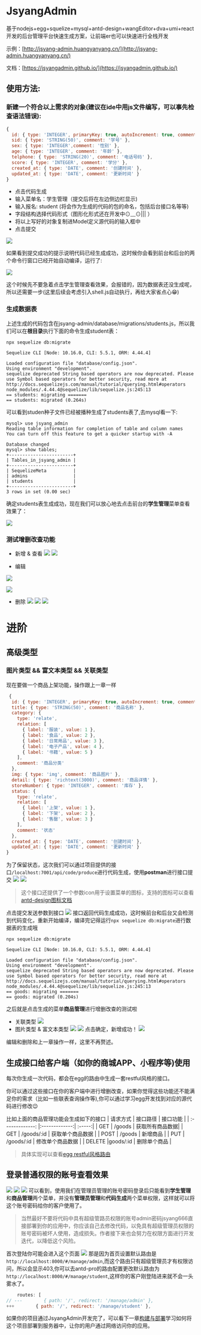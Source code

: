 # JsyangAdmin
基于nodejs+egg+squelize+mysql+antd-design+wangEditor+dva+umi+react开发的后台管理平台快速生成方案，让前端er也可以快速进行全栈开发 

示例：[http://jsyang-admin.huangyanyang.cn/](http://jsyang-admin.huangyanyang.cn/)

文档：[https://jsyangadmin.github.io/](https://jsyangadmin.github.io/)

## 使用方法:
### 新建一个符合以上需求的对象(建议在ide中用js文件编写，可以事先检查语法错误):
```js
{
  id: { type: 'INTEGER', primaryKey: true, autoIncrement: true, comment: '学生ID' },
  sid: { type: 'STRING(50)', comment: '学号' },
  sex: { type: 'INTEGER',comment: '性别' },
  age: { type: 'INTEGER', comment: '年龄' },
  telphone: { type: 'STRING(20)', comment: '电话号码' },
  score: { type: 'INTEGER', comment: '学分' },
  created_at: { type: 'DATE', comment: '创建时间' },
  updated_at: { type: 'DATE', comment: '更新时间' }
}
```
- 点击代码生成
- 输入菜单名：学生管理（提交后将在左边侧边栏显示)
- 输入报名: student (将会作为生成的代码的包的命名，包括后台接口名等等)
- 字段结构选择代码形式（图形化形式还在开发中⊙﹏⊙||| ）
- 将以上写好的对象复制进Model定义源代码的输入框中
- 点击提交

<a data-fancybox title="" href="https://gitee.com/hyy930256283/imgbed/raw/master/blog/add-structure.png">![](https://gitee.com/hyy930256283/imgbed/raw/master/blog/add-structure.png)</a>

如果看到提交成功的提示说明代码已经生成成功，这时候你会看到前台和后台的两个命令行窗口已经开始自动编译，运行了:

<a data-fancybox title="" href="https://gitee.com/hyy930256283/imgbed/raw/master/blog/student-success.png">![](https://gitee.com/hyy930256283/imgbed/raw/master/blog/student-success.png)</a>


这个时候先不要急着点击学生管理查看效果，会报错的，因为数据表还没生成呢，所以还需要一步(这里后续会考虑引入shell.js自动执行，再给大家省点心😁)

### 生成数据表
上述生成的代码包含在jsyang-admin/database/migrations/students.js，所以我们可以在**根目录**执行下面的命令生成student表：
```shell
npx sequelize db:migrate

Sequelize CLI [Node: 10.16.0, CLI: 5.5.1, ORM: 4.44.4]

Loaded configuration file "database/config.json".
Using environment "development".
sequelize deprecated String based operators are now deprecated. Please use Symbol based operators for better security, read more at http://docs.sequelizejs.com/manual/tutorial/querying.html#operators node_modules/.4.44.4@sequelize/lib/sequelize.js:245:13
== students: migrating =======
== students: migrated (0.264s)
```

可以看到studen种子文件已经被播种生成了students表了,去mysql看一下:
```shell
mysql> use jsyang_admin
Reading table information for completion of table and column names
You can turn off this feature to get a quicker startup with -A

Database changed
mysql> show tables;
+------------------------+
| Tables_in_jsyang_admin |
+------------------------+
| SequelizeMeta          |
| admins                 |
| students               |
+------------------------+
3 rows in set (0.00 sec)
```
确定students表生成成功，现在我们可以放心地去点击前台的**学生管理**菜单查看效果了：

<a data-fancybox title="" href="https://cdn.jsdelivr.net/gh/jsyang666/imgbed/20200502122246.png">![](https://cdn.jsdelivr.net/gh/jsyang666/imgbed/20200502122246.png)</a>

### 测试增删改查功能
- 新增 & 查看
<a data-fancybox title="" href="https://cdn.jsdelivr.net/gh/jsyang666/imgbed/20200502131306.png">![](https://cdn.jsdelivr.net/gh/jsyang666/imgbed/20200502131306.png)</a>
<a data-fancybox title="" href="https://cdn.jsdelivr.net/gh/jsyang666/imgbed/20200502131411.png">![](https://cdn.jsdelivr.net/gh/jsyang666/imgbed/20200502131411.png)</a>

- 编辑

<a data-fancybox title="" href="https://cdn.jsdelivr.net/gh/jsyang666/imgbed/20200502131549.png">![](https://cdn.jsdelivr.net/gh/jsyang666/imgbed/20200502131549.png)</a>

<a data-fancybox title="" href="https://cdn.jsdelivr.net/gh/jsyang666/imgbed/20200502131717.png">![](https://cdn.jsdelivr.net/gh/jsyang666/imgbed/20200502131717.png)</a>

- 删除
<a data-fancybox title="" href="https://cdn.jsdelivr.net/gh/jsyang666/imgbed/20200502132114.png">![](https://cdn.jsdelivr.net/gh/jsyang666/imgbed/20200502132114.png)</a>
<a data-fancybox title="" href="https://cdn.jsdelivr.net/gh/jsyang666/imgbed/20200502132156.png">![](https://cdn.jsdelivr.net/gh/jsyang666/imgbed/20200502132156.png)</a>
<a data-fancybox title="" href="https://cdn.jsdelivr.net/gh/jsyang666/imgbed/20200502132244.png">![](https://cdn.jsdelivr.net/gh/jsyang666/imgbed/20200502132244.png)</a>

# 进阶

## 高级类型
### 图片类型 && 富文本类型 && 关联类型
现在要做一个商品上架功能，操作跟上一章一样
```js
 {
  id: { type: 'INTEGER', primaryKey: true, autoIncrement: true, comment: '商品ID' },
  title: { type: 'STRING(50)', comment: '商品名称' },
  category: {
    type: 'relate',
    relation: [
      { label: '服装', value: 1 },
      { label: '食品', value: 2 },
      { label: '日常用品', value: 3 },
      { label: '电子产品', value: 4 },
      { label: '书籍', value: 5 }
    ],
    comment: '商品分类'
  },
  img: { type: 'img', comment: '商品图片' },
  detail: { type: 'richtext(3000)', comment: '商品详情' },
  storeNumber: { type: 'INTEGER', comment: '库存' },
  status: {
    type: 'relate',
    relation: [
      { label: '上架', value: 1 },
      { label: '下架', value: 2 },
      { label: '售罄', value: 3 }
    ],
    comment: '状态'
  },
  created_at: { type: 'DATE', comment: '创建时间' },
  updated_at: { type: 'DATE', comment: '更新时间' }
}
```
为了保留状态，这次我们可以通过项目提供的接口``/localhost:7001/api/code/produce``进行代码生成，使用**postman**进行接口提交
<a data-fancybox title="" href="https://cdn.jsdelivr.net/gh/jsyang666/imgbed/20200502154916.png">![](https://cdn.jsdelivr.net/gh/jsyang666/imgbed/20200502154916.png)</a>
<a data-fancybox title="" href="https://cdn.jsdelivr.net/gh/jsyang666/imgbed/20200502154945.png">![](https://cdn.jsdelivr.net/gh/jsyang666/imgbed/20200502154945.png)</a>

>这个接口还提供了一个参数icon用于设置菜单的图标，支持的图标可以查看[antd-design图标文档](https://ant.design/components/icon-cn/)


点击提交发送参数到接口
<a data-fancybox title="" href="https://cdn.jsdelivr.net/gh/jsyang666/imgbed/20200502160244.png">![](https://cdn.jsdelivr.net/gh/jsyang666/imgbed/20200502160244.png)</a>
接口返回代码生成成功，这时候前台和后台又会检测到代码变化，重新开始编译，编译完记得运行``npx sequelize db:migrate``进行数据表的生成哦
```shell
npx sequelize db:migrate

Sequelize CLI [Node: 10.16.0, CLI: 5.5.1, ORM: 4.44.4]

Loaded configuration file "database/config.json".
Using environment "development".
sequelize deprecated String based operators are now deprecated. Please use Symbol based operators for better security, read more at http://docs.sequelizejs.com/manual/tutorial/querying.html#operators node_modules/.4.44.4@sequelize/lib/sequelize.js:245:13
== goods: migrating =======
== goods: migrated (0.204s)
```
之后就是点击生成的菜单**商品管理**进行增删改查的测试啦
- 关联类型
<a data-fancybox title="" href="https://cdn.jsdelivr.net/gh/jsyang666/imgbed/20200502165408.png">![](https://cdn.jsdelivr.net/gh/jsyang666/imgbed/20200502165408.png)</a>
- 图片类型 & 富文本类型
<a data-fancybox title="" href="https://cdn.jsdelivr.net/gh/jsyang666/imgbed/20200502165458.png">![](https://cdn.jsdelivr.net/gh/jsyang666/imgbed/20200502165458.png)</a>
<a data-fancybox title="" href="https://cdn.jsdelivr.net/gh/jsyang666/imgbed/20200502165627.png">![](https://cdn.jsdelivr.net/gh/jsyang666/imgbed/20200502165627.png)</a>
点击确定，新增成功！
<a data-fancybox title="" href="https://cdn.jsdelivr.net/gh/jsyang666/imgbed/20200502165848.png">![](https://cdn.jsdelivr.net/gh/jsyang666/imgbed/20200502165848.png)</a>

编辑和删除和上一章操作一样，这里不再赘述。

## 生成接口给客户端（如你的商城APP、小程序等)使用
每次你生成一次代码，都会在egg的路由中生成一套restful风格的接口。

你可以通过这些接口在你的客户端中进行增删改查，如果你觉得这些功能还不能满足你的需求（比如一些联表查询操作等),你可以通过学习egg开发找到对应的源代码进行修改😉

比如上面的商品管理功能会生成如下的接口
| 请求方式        | 接口路径          | 接口功能 |
| :-------------: |:-------------:| :-----:|
| GET   |  /goods | 获取所有商品数据|
| GET |  /goods/:id      |    获取单个商品数据 |
| POST |  /goods      |   新增商品 |
| PUT | /goods/:id      |    修改单个商品数据 |
| DELETE |goods/:id      |    删除单个商品 |

>具体实现可以查看[egg restful风格路由](https://eggjs.org/zh-cn/basics/router.html#restful-%E9%A3%8E%E6%A0%BC%E7%9A%84-url-%E5%AE%9A%E4%B9%89)

## 登录普通权限的账号查看效果
<a data-fancybox title="" href="https://cdn.jsdelivr.net/gh/jsyang666/imgbed/20200502173005.png">![](https://cdn.jsdelivr.net/gh/jsyang666/imgbed/20200502173005.png)</a>
<a data-fancybox title="" href="https://cdn.jsdelivr.net/gh/jsyang666/imgbed/20200502173114.png">![](https://cdn.jsdelivr.net/gh/jsyang666/imgbed/20200502173114.png)</a>
<a data-fancybox title="" href="https://cdn.jsdelivr.net/gh/jsyang666/imgbed/20200502173207.png">![](https://cdn.jsdelivr.net/gh/jsyang666/imgbed/20200502173207.png)</a>
可以看到，使用我们在管理员管理的账号密码登录后只能看到**学生管理**和**商品管理**两个菜单，并没有**管理员管理**和**代码生成**两个菜单权限，这样就可以将这个账号密码给你的客户使用了。



>当然最好不要将代码中具有超级管路员权限的账号admin密码jsyang666直接部署到你的应用中，你应该自己去修改代码，以免具有超级管理员权限的账号密码被坏人使用，造成损失。作者接下来也会努力在权限方面进行开发迭代，以降低这个风险。



首次登陆你可能会进入这个页面
<a data-fancybox title="" href="https://gitee.com/hyy930256283/imgbed/raw/master/blog/20200502175120.png">![](https://gitee.com/hyy930256283/imgbed/raw/master/blog/20200502175120.png)</a>
那是因为首页设置默认路由是``http://localhost:8000/#/manage/admin``,而这个路由只有超级管理员才有权限访问，所以会显示403,你可以去antd-pro的路由配置更改默认路由为``http://localhost:8000/#/manage/student``,这样你的客户刚登陆进来就不会一头雾水了。
```js
    routes: [
// ---        { path: '/', redirect: '/manage/admin' },
+++        { path: '/', redirect: '/manage/student' },
```


如果你的项目通过JsyangAdmin开发完了，可以看下一章[构建与部署](/build)学习如何将这个项目部署到服务器中，让你的用户通过网络访问你的应用。

